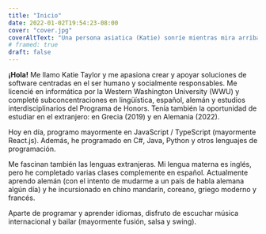 ```yaml
---
title: "Inicio"
date: 2022-01-02T19:54:23-08:00
cover: "cover.jpg"
coverAltText: "Una persona asiatica (Katie) sonríe mientras mira arriba, con peñas musgosas al fondo"
# framed: true
draft: false
---
```


**¡Hola!** Me llamo Katie Taylor y me apasiona crear y apoyar soluciones de software centradas en el ser humano y socialmente responsables. Me licencié en informática por la Western Washington University (WWU) y completé subconcentraciones en lingüística, español, alemán y estudios interdisciplinarios del Programa de Honors. Tenía también la oportunidad de estudiar en el extranjero: en Grecia (2019) y en Alemania (2022).

Hoy en día, programo mayormente en JavaScript / TypeScript (mayormente React.js). Además, he programado en C#, Java, Python y otros lenguajes de programación.

Me fascinan también las lenguas extranjeras. Mi lengua materna es inglés, pero he completado varias clases complemente en español. Actualmente aprendo alemán (con el intento de mudarme a un país de habla alemana algún día) y he incursionado en chino mandarín, coreano, griego moderno y francés.

Aparte de programar y aprender idiomas, disfruto de escuchar música internacional y bailar (mayormente fusión, salsa y swing).
